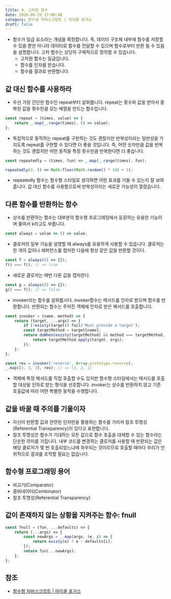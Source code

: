 ```yaml
---
title: 4. 고차원 함수
date: 2020-06-29 17:06:80
category: 함수형 자바스크립트 | 마이클 포거스
draft: false
---
```


- 함수가 일급 요소라는 개념을 확장합니다. 즉, 데이터 구조체 내부에 함수를 저장할 수 있을 뿐만 아니라 데이터로 함수를 전달할 수 있으며 함수로부터 반환 될 수 있음을 설명합니다. 고차 함수는 상당하 구체적으로 정의할 수 있습니다.
  - 고차원 함수는 일급입니다.
  - 함수를 인자를 받습니다.
  - 함수를 결과로 반환합니다.

## 값 대신 함수를 사용하라

- 우선 가장 간단한 함수인 repeat부터 살펴봅니다. repeat는 횟수와 값을 받아서 중복된 값을 횟수만큼 갖는 배열을 만드는 함수입니다.

```javascript
const repeat = (times, value) => {
	return _.map(_.range(times), () => value);
};
```

- 독립적으로 동작하는 repeat를 구현하는 것도 괜찮지만 반복성이라는 일반성을 가지도록 repeat를 구현할 수 있다면 더 좋을 것입니다. 즉, 어떤 숫자만큼 값을 반복하는 것도 괜찮지만 어떤 동작을 특정 횟수만큼 반복한다면 더 좋습니다.

```javascript
const repeatedly = (times, fun) => _.map(_.range(times), fun);

repeatedly(3, () => Math.floor(Math.random() * 10) + 1);
```

- repeatedly 함수는 함수형 스타일로 생각하면 어떤 효과를 거둘 수 있는지 잘 보여 줍니다. 값 대신 함수를 사용함으로써 반복성이라는 새로운 가능성이 열렸습니다.

## 다른 함수를 반환하는 함수

- 상수를 반환하는 함수는 대부분의 함수형 프로그래밍에서 등장하는 유용한 기능이며 줄여서 k라고도 부릅니다.

```javascript
const always = value => () => value;
```

- 클로저의 일부 기능을 설명할 때 always를 유용하게 사용할 수 있습니다. 클로저는 한 개의 값이나 레퍼런스를 캡처한 다음에 항상 같은 값을 반환할 것이다.

```javascript
const f = always(() => {});
f() === f(); // => true
```

- 새로운 클로저는 매번 다른 값을 캡처한다.

```javascript
const g = always(() => {});
g() === f(); // => false
```

- invoker라는 함수를 살펴봅시다. invoker함수는 메서드를 인자로 받으며 함수를 반환합니다. 반환되는 함수는 주어진 객체에 인자로 받은 메서드를 호출합니다.

```javascript
const invoker = (name, method) => {
	return (target, ...args) => {
		if (!existy(target)) fail('Must provide a target');
		const targetMethod = target[name];
		return doWhen(existy(targetMethod) && method === targetMethod, () => {
			return targetMethod.apply(target, args);
		});
	};
};

const rev = invoker('reverse', Array.prototype.reverse);
_.map([1, 2, 3], rev); // => [3, 2, 1]
```

- 객체에 특정 메서드를 직접 호출할 수도 있지만 함수형 스타일에서는 메서드를 호출할 대상을 인자로 받는 형식을 선호합니다. invoker는 상수를 반환하지 않고 기존 호출값에 따라 어떤 특별한 동작을 수행합니다.

## 값을 바꿀 때 주의를 기울이자

- 자신이 반환할 값과 관련된 인자만을 활용하는 함수를 가리쳐 참조 투명성(Referential Transparency)이 있다고 표현합니다.
- 참조 투명성은 함수가 기대하는 모든 값으로 함수 호출을 대체할 수 있는 함수라는 단순한 의미를 가집니다. 내부 코드를 변경하는 클로저를 사용할 때 반환되는 값은 해당 클로저가 몇 번 호출되었느냐에 좌우되는 것이르므로 호출할 때마다 우리가 인위적으로 결과를 조작할 필요는 없습니다.

## 함수형 프로그래밍 용어

- 비교기(Comparator)
- 콤비네이터(Combinator)
- 참조 투명성(Referential Transparency)

## 값이 존재하지 않는 상황을 지켜주는 함수: fnull

```javascript
const fnull = (fun, ...defaults) => {
	return (...args) => {
		const newArgs = _.map(args, (e, i) => {
			return existy(e) ? e : defaults[i];
		});
		return fun(...newArgs);
	};
};
```

## 참조

- [함수형 자바스크립트 | 마이클 포거스](https://peter-cho.gitbook.io/book/11/or-1)
